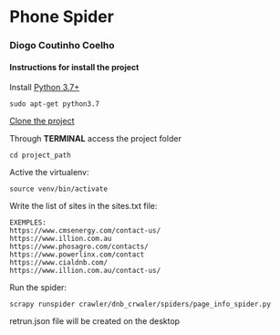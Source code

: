 # Phone Spider

### Diogo Coutinho Coelho

#### Instructions for install the project
Install  [Python 3.7+](https://www.python.org/downloads/)

````
sudo apt-get python3.7
 ````   

[Clone the project](https://github.com/diogocoutinhocoelho/rgr_dnb.git)

    
Through __TERMINAL__ access the project folder
````
cd project_path
````

Active the virtualenv:

````
source venv/bin/activate
````
Write the list of sites in the sites.txt file:

```
EXEMPLES:
https://www.cmsenergy.com/contact-us/
https://www.illion.com.au
https://www.phosagro.com/contacts/
https://www.powerlinx.com/contact
https://www.cialdnb.com/
https://www.illion.com.au/contact-us/
```
Run the spider:

```
scrapy runspider crawler/dnb_crwaler/spiders/page_info_spider.py 
```

retrun.json file will be created on the desktop
